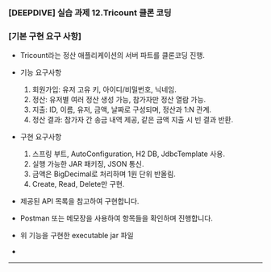 ### [DEEPDIVE] 실습 과제 12.Tricount 클론 코딩

### [기본 구현 요구 사항]

- Tricount라는 정산 애플리케이션의 서버 파트를 클론코딩 진행.

- 기능 요구사항
  1. 회원가입: 유저 고유 키, 아이디/비밀번호, 닉네임.
  2. 정산: 유저별 여러 정산 생성 가능, 참가자만 정산 열람 가능.
  3. 지출: ID, 이름, 유저, 금액, 날짜로 구성되며, 정산과 1:N 관계.
  4. 정산 결과: 참가자 간 송금 내역 제공, 같은 금액 지출 시 빈 결과 반환.

- 구현 요구사항
  1. 스프링 부트, AutoConfiguration, H2 DB, JdbcTemplate 사용.
  2. 실행 가능한 JAR 패키징, JSON 통신.
  3. 금액은 BigDecimal로 처리하며 1원 단위 반올림.
  4. Create, Read, Delete만 구현.

- 제공된 API 목록을 참고하여 구현합니다.
  
- Postman 또는 메모장을 사용하여 항목들을 확인하며 진행합니다.

- 위 기능을 구현한 executable jar 파일
- 
---
